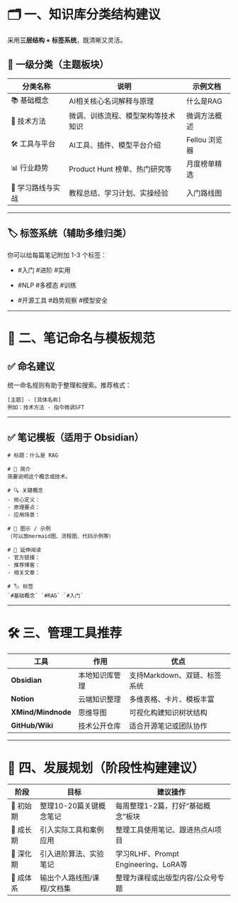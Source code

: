 # **🗂️ 一、知识库分类结构建议**

采用**三层结构 + 标签系统**，既清晰又灵活。

## **📁 一级分类（主题板块）**

| **分类名称**   | **说明**                | **示例文档**   |
| ---------- | --------------------- | ---------- |
| 📚 基础概念    | AI相关核心名词解释与原理         | 什么是RAG     |
| 🧪 技术方法    | 微调、训练流程、模型架构等技术知识     | 微调方法概述     |
| 🛠 工具与平台   | AI工具、插件、模型平台介绍        | Fellou 浏览器 |
| 📊 行业趋势    | Product Hunt 榜单、热门研究等 | 月度榜单精选     |
| 🧠 学习路线与实战 | 教程总结、学习计划、实操经验        | 入门路线图      |

---

## **🏷 标签系统（辅助多维归类）**

你可以给每篇笔记附加 1-3 个标签：

- #入门 #进阶 #实用
    
- #NLP #多模态 #训练
    
- #开源工具 #趋势观察 #模型安全

---

# **📝 二、笔记命名与模板规范**

## **✅ 命名建议**

统一命名规则有助于整理和搜索。推荐格式：

```
[主题] - [具体名称]
例如：技术方法 - 指令微调SFT
```

---

## **✅ 笔记模板（适用于 Obsidian）**

```
# 标题：什么是 RAG

# 🧠 简介
简要说明这个概念或技术。

# 🔍 关键概念
- 核心定义：
- 原理要点：
- 应用场景：

# 📌 图示 / 示例
（可以放mermaid图、流程图、代码示例等）

# 🧩 延伸阅读
- 官方链接：
- 推荐博客：
- 相关文章：

# 🏷 标签
`#基础概念` `#RAG` `#入门`
```

---

# **🛠 三、管理工具推荐**

|**工具**|**作用**|**优点**|
|---|---|---|
|**Obsidian**|本地知识库管理|支持Markdown、双链、标签系统|
|**Notion**|云端知识整理|多维表格、卡片、模板丰富|
|**XMind/Mindnode**|思维导图|可视化构建知识树状结构|
|**GitHub/Wiki**|技术公开仓库|适合开源笔记或团队协作|

---

# **🌱 四、发展规划（阶段性构建建议）**

|**阶段**|**目标**|**建议操作**|
|---|---|---|
|📌 初始期|整理10-20篇关键概念笔记|每周整理1-2篇，打好“基础概念”板块|
|🧩 成长期|引入实际工具和案例应用|整理工具使用笔记、跟进热点AI项目|
|🚀 深化期|引入进阶算法、实验笔记|学习RLHF、Prompt Engineering、LoRA等|
|📖 成体系|输出个人路线图/课程/文档集|整理为课程或出版型内容/公众号专题|
